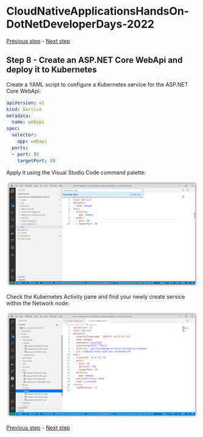 # CloudNativeApplicationsHandsOn-DotNetDeveloperDays-2022

[Previous step](../step-07/README.md) - [Next step](../step-09/README.md)

## Step 8 - Create an ASP.NET Core WebApi and deploy it to Kubernetes

Create a YAML script to configure a Kubernetes service for the ASP.NET Core WebApi:

```yaml
apiVersion: v1
kind: Service
metadata:
  name: webapi
spec:
  selector:
    app: webapi
  ports:
  - port: 80
    targetPort: 80
```

Apply it using the Visual Studio Code command palette:

![dotnet new](sshot-46.png)

Check the Kubernetes Activity pane and find your newly create service within the Network node:

![dotnet new](sshot-47.png)

[Previous step](../step-07/README.md) - [Next step](../step-09/README.md)